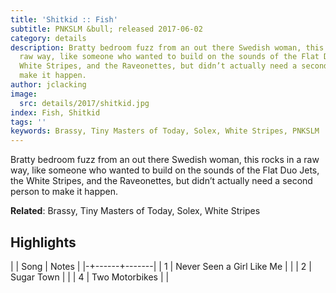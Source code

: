 ```yaml
---
title: 'Shitkid :: Fish'
subtitle: PNKSLM &bull; released 2017-06-02
category: details
description: Bratty bedroom fuzz from an out there Swedish woman, this rocks in a
  raw way, like someone who wanted to build on the sounds of the Flat Duo Jets, the
  White Stripes, and the Raveonettes, but didn’t actually need a second person to
  make it happen.
author: jclacking
image:
  src: details/2017/shitkid.jpg
index: Fish, Shitkid
tags: ''
keywords: Brassy, Tiny Masters of Today, Solex, White Stripes, PNKSLM
---
```

Bratty bedroom fuzz from an out there Swedish woman, this rocks in a raw way, like someone who wanted to build on the sounds of the Flat Duo Jets, the White Stripes, and the Raveonettes, but didn’t actually need a second person to make it happen.<!--more-->

**Related**: Brassy, Tiny Masters of Today, Solex, White Stripes

## Highlights

| | Song | Notes |
|-+------+-------|
| 1 | Never Seen a Girl Like Me |  |
| 2 | Sugar Town |  |
| 4 | Two Motorbikes |  |

